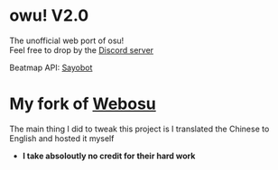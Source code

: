 # owu! V2.0
The unofficial web port of osu!<br>
Feel free to drop by the [Discord server](https://discord.gg/gHgcR92QMy)

Beatmap API: [Sayobot](https://osu.sayobot.cn)

# My fork of [Webosu](https://github.com/111116/webosu)
The main thing I did to tweak this project is I translated the Chinese to English and hosted it myself
+ **I take absoloutly no credit for their hard work**
